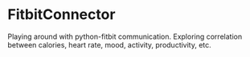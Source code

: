 # FitbitConnector
Playing around with python-fitbit communication. Exploring correlation between calories, heart rate, mood, activity, productivity, etc. 
